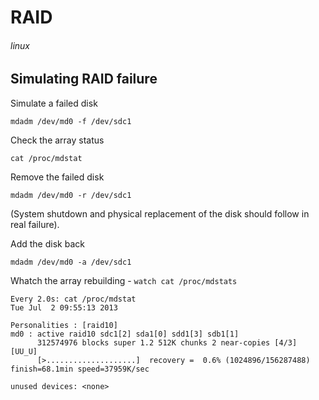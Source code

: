 # RAID
###### linux

## Simulating RAID failure

Simulate a failed disk

    mdadm /dev/md0 -f /dev/sdc1
    
Check the array status

    cat /proc/mdstat
    
Remove the failed disk

    mdadm /dev/md0 -r /dev/sdc1
    
(System shutdown and physical replacement of the disk should follow in real failure).

Add the disk back

    mdadm /dev/md0 -a /dev/sdc1
    
Whatch the array rebuilding - `watch cat /proc/mdstats`
    
    Every 2.0s: cat /proc/mdstat                                              Tue Jul  2 09:55:13 2013

    Personalities : [raid10]
    md0 : active raid10 sdc1[2] sda1[0] sdd1[3] sdb1[1]
          312574976 blocks super 1.2 512K chunks 2 near-copies [4/3] [UU_U]
          [>....................]  recovery =  0.6% (1024896/156287488) finish=68.1min speed=37959K/sec

    unused devices: <none>

